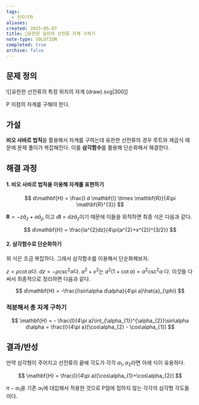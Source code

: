 ```yaml
---
tags:
  - 전자기학
aliases: 
created: 2025-05-07
title: 🔬유한한 길이의 선전류 자계 구하기
note-type: SOLUTION
completed: true
archive: false
---
```



## 문제 정의
![[유한한 선전류의 특정 위치의 자계  (draw).svg|300]]

P 지점의 자계를 구해야 한다.

## 가설
**비오 사바르 법칙**을 활용해서 자계를 구하는데 유한한 선전류의 경우 루트와 제곱식 때문에 문제 풀이가 복잡해진다. 이를 **삼각함수**를 활용해 단순화해서 해결한다.

## 해결 과정
#### 1. 비오 사바르 법칙을 이용해 자계를 표현하기

$$
d\mathbf{H} = \frac{I d \mathbf{l} \times \mathbf{R}}{4\pi \mathbf{R}^{3}}
$$

$\mathbf{R} = -z \hat{a}_{z} + a \hat{a}_{\rho}$ 이고 $d\mathbf{l} = dz \hat{a}_{z}$이기 때문에 이들을 외적하면 최종 식은 다음과 같다.

$$
d\mathbf{H} = \frac{Ia^{2}dz}{4\pi(a^{2}+x^{2})^{3/2}}
$$
#### 2. 삼각함수로 단순화하기

위 식은 조금 복잡하다. 그래서 삼각함수를 이용해서 단순화해보자.

$z = \rho \cot \alpha$다. $dz = - \rho \csc ^{2} \alpha$다. $a^{2} + x^{2}$는 $a^{2} (1 + \cot\alpha) = a^{2}\csc ^{2}\alpha$ 다. 이것들 다 써서 최종적으로 정리하면 다음과 같다.

$$
d\mathbf{H} = -\frac{I\sin\alpha d\alpha}{4\pi a}\hat{a}_{\phi}
$$

### 적분해서 총 자계 구하기

$$
\mathbf{H} = - \frac{I}{4\pi a}\int_{\alpha_{1}}^{\alpha_{2}}\sin\alpha   d\alpha  = \frac{I}{4\pi a}[\cos\alpha_{2} - \cos\alpha_{1}]
$$

## 결과/반성
만약 삼각형이 주어지고 선전류의 끝에 각도가 각각 $\alpha_{1},\alpha_{2}$라면 아래 식이 유용하다.

$$
\mathbf{H} = \frac{I}{4\pi a}[\cos\alpha_{1}+\cos\alpha_{2}]
$$

$\pi-\alpha_{1}$을 기존 $\alpha_{1}$에 대입해서 적용한 것으로 P점에 접하지 않는 각각의 삼각형 각도들이다.
